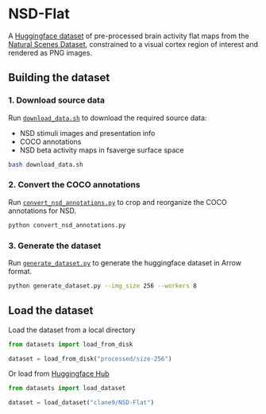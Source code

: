 # NSD-Flat

A [Huggingface dataset](https://huggingface.co/datasets/clane9/NSD-Flat) of pre-processed brain activity flat maps from the [Natural Scenes Dataset](https://naturalscenesdataset.org/), constrained to a visual cortex region of interest and rendered as PNG images.

## Building the dataset

### 1. Download source data

Run [`download_data.sh`](download_data.sh) to download the required source data:

- NSD stimuli images and presentation info
- COCO annotations
- NSD beta activity maps in fsaverge surface space

```bash
bash download_data.sh
```

### 2. Convert the COCO annotations

Run  [`convert_nsd_annotations.py`](convert_nsd_annotations.py) to crop and reorganize the COCO annotations for NSD.

```bash
python convert_nsd_annotations.py
```

### 3. Generate the dataset

Run [`generate_dataset.py`](generate_dataset.py) to generate the huggingface dataset in Arrow format.

```bash
python generate_dataset.py --img_size 256 --workers 8
```

## Load the dataset

Load the dataset from a local directory

```python
from datasets import load_from_disk

dataset = load_from_disk("processed/size-256")
```

Or load from [Huggingface Hub](https://huggingface.co/datasets/clane9/NSD-Flat)

```python
from datasets import load_dataset

dataset = load_dataset("clane9/NSD-Flat")
```
